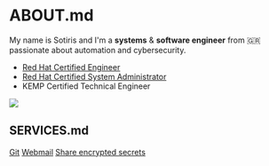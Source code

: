 # ABOUT.md

My name is Sotiris and I'm a **systems** & **software engineer** from 🇬🇷 passionate about automation and cybersecurity.

* <i class="fab fa-redhat"></i> [Red Hat Certified Engineer](https://rhtapps.redhat.com/verify/?certId=200-110-880)
* <i class="fab fa-redhat"></i> [Red Hat Certified System Administrator](https://rhtapps.redhat.com/verify/?certId=200-110-880)
* KEMP Certified Technical Engineer

![](https://media.giphy.com/media/IRZE8JX2BQikM/giphy.gif)

## SERVICES.md

<i class="fab fa-git"></i> [Git](https://git.xtonousou.com)
<i class="fas fa-at"></i> [Webmail](https://webmail.xtonousou.com)
<i class="fas fa-key"></i> [Share encrypted secrets](https://shhh.xtonousou.com)
